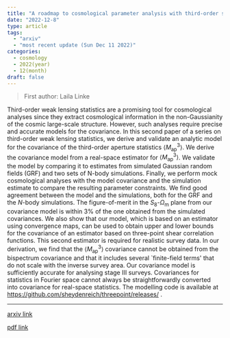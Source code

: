 ```yaml
---
title: "A roadmap to cosmological parameter analysis with third-order shear statistics II: Analytic covariance estimate"
date: "2022-12-8"
type: article
tags:
  - "arxiv"
  - "most recent update (Sun Dec 11 2022)"
categories:
  - cosmology
  - 2022(year)
  - 12(month)
draft: false
---
```


> First author: Laila Linke

 Third-order weak lensing statistics are a promising tool for cosmological
analyses since they extract cosmological information in the non-Gaussianity of
the cosmic large-scale structure. However, such analyses require precise and
accurate models for the covariance. In this second paper of a series on
third-order weak lensing statistics, we derive and validate an analytic model
for the covariance of the third-order aperture statistics $\langle
M_\mathrm{ap}^3\rangle$. We derive the covariance model from a real-space
estimator for $\langle M_\mathrm{ap}^3\rangle$. We validate the model by
comparing it to estimates from simulated Gaussian random fields (GRF) and two
sets of N-body simulations. Finally, we perform mock cosmological analyses with
the model covariance and the simulation estimate to compare the resulting
parameter constraints. We find good agreement between the model and the
simulations, both for the GRF and the $N$-body simulations. The figure-of-merit
in the $S_8$-$\Omega_\mathrm{m}$ plane from our covariance model is within 3\%
of the one obtained from the simulated covariances. We also show that our
model, which is based on an estimator using convergence maps, can be used to
obtain upper and lower bounds for the covariance of an estimator based on
three-point shear correlation functions. This second estimator is required for
realistic survey data. In our derivation, we find that the $\langle
M_\mathrm{ap}^3\rangle$ covariance cannot be obtained from the bispectrum
covariance and that it includes several `finite-field terms' that do not scale
with the inverse survey area. Our covariance model is sufficiently accurate for
analysing stage III surveys. Covariances for statistics in Fourier space cannot
always be straightforwardly converted into covariance for real-space
statistics. The modelling code is available at
https://github.com/sheydenreich/threepoint/releases/ .

---
[arxiv link](http://arxiv.org/abs/2212.04485v1)

[pdf link](http://arxiv.org/pdf/2212.04485v1)